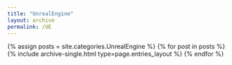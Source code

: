 ```yaml
---
title: "UnrealEngine"
layout: archive
permalink: /UE
---
```


{% assign posts = site.categories.UnrealEngine %}
{% for post in posts %} {% include archive-single.html type=page.entries_layout %} {% endfor %}